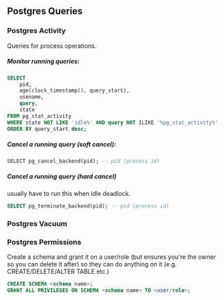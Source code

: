## Postgres Queries

### Postgres Activity
Queries for process operations.

##### Monitor running queries:

```SQL
SELECT 
	pid, 
	age(clock_timestamp(), query_start), 
	usename, 
	query, 
	state
FROM pg_stat_activity
WHERE state NOT LIKE 'idle%' AND query NOT ILIKE '%pg_stat_activity%'
ORDER BY query_start desc;
```

##### Cancel a running query (soft cancel):

```SQL
SELECT pg_cancel_backend(pid); -- pid (process id)
```

##### Cancel a running query (hard cancel)

usually have to run this when idle deadlock.

```SQL
SELECT pg_terminate_backend(pid); -- pid (process id)
```

### Postgres Vacuum


### Postgres Permissions

Create a schema and grant it on a user/role (but ensures you're the owner so you can delete it after) so they can do anything on it (e.g. CREATE/DELETE/ALTER TABLE etc.)

```SQL 
CREATE SCHEMA <schema name>;
GRANT ALL PRIVILEGES ON SCHEMA <schema name> TO <user/role>;
```
